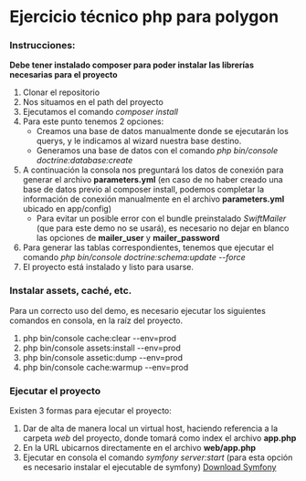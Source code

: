 # Ejercicio técnico php para polygon

### Instrucciones:

**Debe tener instalado composer para poder instalar las librerías necesarias para el proyecto**

1. Clonar el repositorio
2. Nos situamos en el path del proyecto
3. Ejecutamos el comando *composer install*
4. Para este punto tenemos 2 opciones:
	* Creamos una base de datos manualmente donde se ejecutarán los querys, y le indicamos al wizard nuestra base destino.
	* Generamos una base de datos con el comando *php bin/console doctrine:database:create*
5. A continuación la consola nos preguntará los datos de conexión para generar el archivo **parameters.yml** (en caso de no haber creado una base de datos previo al composer install, podemos completar la información de conexión manualmente en el archivo **parameters.yml** ubicado en app/config)
	* Para evitar un posible error con el bundle preinstalado *SwiftMailer* (que para este demo no se usará), es necesario no dejar en blanco las opciones de **mailer_user** y **mailer_password**
6. Para generar las tablas correspondientes, tenemos que ejecutar el comando *php bin/console doctrine:schema:update --force*
7. El proyecto está instalado y listo para usarse.


### Instalar assets, caché, etc.
Para un correcto uso del demo, es necesario ejecutar los siguientes comandos en consola, en la raíz del proyecto.

1. php bin/console cache:clear --env=prod
2. php bin/console assets:install --env=prod
3. php bin/console assetic:dump --env=prod
4. php bin/console cache:warmup --env=prod


### Ejecutar el proyecto

Existen 3 formas para ejecutar el proyecto:

1. Dar de alta de manera local un virtual host, haciendo referencia a la carpeta *web* del proyecto, donde tomará como index el archivo **app.php**
2. En la URL ubicarnos directamente en el archivo **web/app.php**
3. Ejecutar en consola el comando *symfony server:start* (para esta opción es necesario instalar el ejecutable de symfony) [Download Symfony](https://symfony.com/download)

